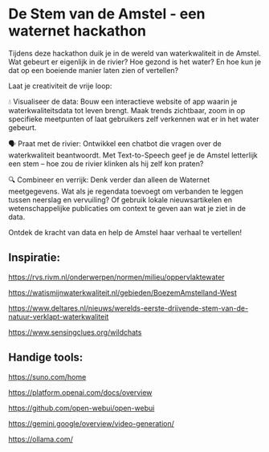 # De Stem van de Amstel - een waternet hackathon

Tijdens deze hackathon duik je in de wereld van waterkwaliteit in de Amstel. Wat gebeurt er eigenlijk in de rivier? Hoe gezond is het water? En hoe kun je dat op een boeiende manier laten zien of vertellen?

Laat je creativiteit de vrije loop:

💧 Visualiseer de data: Bouw een interactieve website of app waarin je waterkwaliteitsdata tot leven brengt. Maak trends zichtbaar, zoom in op specifieke meetpunten of laat gebruikers zelf verkennen wat er in het water gebeurt.

🗣️ Praat met de rivier: Ontwikkel een chatbot die vragen over de waterkwaliteit beantwoordt. Met Text-to-Speech geef je de Amstel letterlijk een stem – hoe zou de rivier klinken als hij zelf kon praten?

🔍 Combineer en verrijk: Denk verder dan alleen de Waternet meetgegevens. Wat als je regendata toevoegt om verbanden te leggen tussen neerslag en vervuiling? Of gebruik lokale nieuwsartikelen en wetenschappelijke publicaties om context te geven aan wat je ziet in de data.

Ontdek de kracht van data en help de Amstel haar verhaal te vertellen!

## Inspiratie:

https://rvs.rivm.nl/onderwerpen/normen/milieu/oppervlaktewater

https://watismijnwaterkwaliteit.nl/gebieden/BoezemAmstelland-West

https://www.deltares.nl/nieuws/werelds-eerste-drijvende-stem-van-de-natuur-verklapt-waterkwaliteit

https://www.sensingclues.org/wildchats

## Handige tools:
 
https://suno.com/home

https://platform.openai.com/docs/overview

https://github.com/open-webui/open-webui

https://gemini.google/overview/video-generation/

https://ollama.com/
